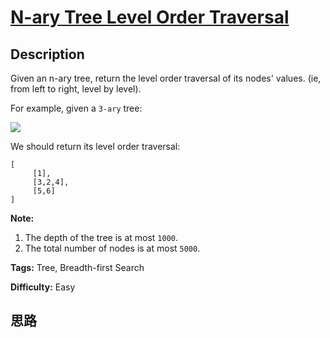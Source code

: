 # [N-ary Tree Level Order Traversal][title]

## Description

Given an n-ary tree, return the level order traversal of its nodes' values.
(ie, from left to right, level by level).

For example, given a `3-ary` tree:



![](https://assets.leetcode.com/uploads/2018/10/12/narytreeexample.png)



We should return its level order traversal:
            [         [1],         [3,2,4],         [5,6]    ]    



**Note:**

  1. The depth of the tree is at most `1000`.
  2. The total number of nodes is at most `5000`.


**Tags:** Tree, Breadth-first Search

**Difficulty:** Easy

## 思路

[title]: https://leetcode.com/problems/n-ary-tree-level-order-traversal
